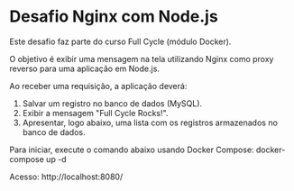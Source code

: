 # Desafio Nginx com Node.js

Este desafio faz parte do curso Full Cycle (módulo Docker).

O objetivo é exibir uma mensagem na tela utilizando Nginx como proxy reverso para uma aplicação em Node.js.

Ao receber uma requisição, a aplicação deverá:
1. Salvar um registro no banco de dados (MySQL).
2. Exibir a mensagem "Full Cycle Rocks!".
3. Apresentar, logo abaixo, uma lista com os registros armazenados no banco de dados.

Para iniciar, execute o comando abaixo usando Docker Compose:
docker-compose up -d

Acesso:
http://localhost:8080/
